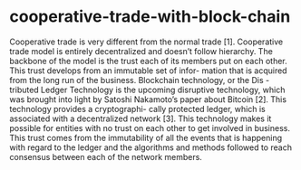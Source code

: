 # cooperative-trade-with-block-chain
Cooperative trade is very different from the normal trade [1]. Cooperative trade model is entirely decentralized and doesn’t follow hierarchy. The backbone of the model is the trust each of its members put on each other. This trust develops from an immutable set of infor- mation that is acquired from the long run of the business. Blockchain technology, or the Dis - tributed Ledger Technology is the upcoming disruptive technology, which was brought into light by Satoshi Nakamoto’s paper about Bitcoin [2]. This technology provides a cryptographi- cally protected ledger, which is associated with a decentralized network [3]. This technology makes it possible for entities with no trust on each other to get involved in business. This trust comes from the immutability of all the events that is happening with regard to the ledger and the algorithms and methods followed to reach consensus between each of the network members.
